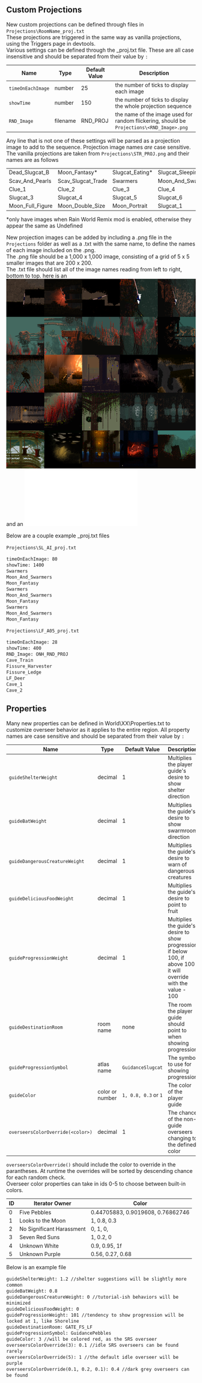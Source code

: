 ## Custom Projections

New custom projections can be defined through files in `Projections\RoomName_proj.txt`  
These projections are triggered in the same way as vanilla projections, using the Triggers page in devtools.  
Various settings can be defined through the _proj.txt file. These are all case insensitive and should be separated from their value by `: `

| Name | Type | Default Value | Description |
| ------------ | ------------- | ----------- | ------------- |
| `timeOnEachImage` | number | 25 | the number of ticks to display each image |
| `showTime` | number | 150 | the number of ticks to display the whole projection sequence |
| `RND_Image` | filename | RND\_PROJ | the name of the image used for random flickering, should be `Projections\<RND_Image>.png` |

Any line that is not one of these settings will be parsed as a projection image to add to the sequence. Projection image names *are* case sensitive.  
The vanilla projections are taken from `Projections\STR_PROJ.png` and their names are as follows

|  |  |  |  |  |
| ------------ | ------------- | ----------- | ------------- | ------------- |
| Dead\_Slugcat_B | Moon\_Fantasy* | Slugcat\_Eating* | Slugcat_Sleeping* | Undefined |
| Scav\_And\_Pearls | Scav\_Slugcat\_Trade | Swarmers | Moon\_And\_Swarmers | Dead\_Slugcat\_A |
| Clue\_1 | Clue\_2 | Clue\_3 | Clue\_4 | Scav\_Outpost |
| Slugcat\_3 | Slugcat\_4 | Slugcat\_5 | Slugcat\_6 | Slugcat\_7 |
| Moon\_Full\_Figure  | Moon\_Double\_Size | Moon\_Portrait | Slugcat\_1 | Slugcat\_2 |

*only have images when Rain World Remix mod is enabled, otherwise they appear the same as Undefined  

New projection images can be added by including a .png file in the `Projections` folder as well as a .txt with the same name, to define the names of each image included on the .png.  
The .png file should be a 1,000 x 1,000 image, consisting of a grid of 5 x 5 smaller images that are 200 x 200.  
The .txt file should list all of the image names reading from left to right, bottom to top.
here is an ![example png](ONH_PROJ.png)  and an ![example txt](ONH_PROJ.txt)  

Below are a couple example _proj.txt files

`Projections\SL_AI_proj.txt`

    timeOnEachImage: 80
    showTime: 1400
    Swarmers
    Moon_And_Swarmers
    Moon_Fantasy
    Swarmers
    Moon_And_Swarmers
    Moon_Fantasy
    Swarmers
    Moon_And_Swarmers
    Moon_Fantasy

`Projections\LF_A05_proj.txt`

    timeOnEachImage: 28
    showTime: 400
    RND_Image: ONH_RND_PROJ
    Cave_Train
    Fissure_Harvester
    Fissure_Ledge
    LF_Deer
    Cave_1
    Cave_2
    

## Properties

Many new properties can be defined in World\XX\Properties.txt to customize overseer behavior as it applies to the entire region. All property names are case sensitive and should be separated from their value by `: `


| Name | Type | Default Value | Description |
| ------------ | ------------- | ----------- | ------------- |
| `guideShelterWeight` | decimal | 1 | Multiplies the player guide's desire to show shelter direction |
| `guideBatWeight` | decimal | 1 | Multiplies the guide's desire to show swarmroom direction |
| `guideDangerousCreatureWeight` | decimal | 1 | Multiplies the guide's desire to warn of dangerous creatures |
| `guideDeliciousFoodWeight` | decimal | 1 | Multiplies the guide's desire to point to fruit |
| `guideProgressionWeight` | decimal | 1 | Multiplies the guide's desire to show progression if below 100, if above 100 it will override with the value - 100 |
| `guideDestinationRoom` | room name | none | The room the player guide should point to when showing progression |
| `guideProgressionSymbol` | atlas name | `GuidanceSlugcat` | The symbol to use for showing progression |
| `guideColor` | color or number | `1, 0.8, 0.3` or `1` | The color of the player guide |
| `overseersColorOverride(<color>)` | decimal | 1 | The chance of the non-guide overseers changing to the defined color |

`overseersColorOverride()` should include the color to override in the parantheses. At runtime the overrides will be sorted by descending chance for each random check.  
Overseer color properties can take in ids 0-5 to choose between built-in colors.

| ID | Iterator Owner | Color | 
| ------------ | ------------- | ----------- |
| 0 | Five Pebbles | 0.44705883, 0.9019608, 0.76862746 |
| 1 | Looks to the Moon | 1, 0.8, 0.3
| 2 | No Significant Harassment | 0, 1, 0,
| 3 | Seven Red Suns | 1, 0.2, 0
| 4 | Unknown White | 0.9, 0.95, 1f
| 5 | Unknown Purple | 0.56, 0.27, 0.68

Below is an example file  

    guideShelterWeight: 1.2 //shelter suggestions will be slightly more common
    guideBatWeight: 0.8
    guideDangerousCreatureWeight: 0 //tutorial-ish behaviors will be minimized
    guideDeliciousFoodWeight: 0
    guideProgressionWeight: 101 //tendency to show progression will be locked at 1, like Shoreline
    guideDestinationRoom: GATE_FS_LF
    guideProgressionSymbol: GuidancePebbles
    guideColor: 3 //will be colored red, as the SRS overseer
    overseersColorOverride(3): 0.1 //idle SRS overseers can be found rarely
    overseersColorOverride(5): 1 //the default idle overseer will be purple
    overseersColorOverride(0.1, 0.2, 0.1): 0.4 //dark grey overseers can be found


